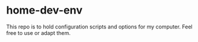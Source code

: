 # home-dev-env
This repo is to hold configuration scripts and options for my computer. Feel free to use or adapt them.
